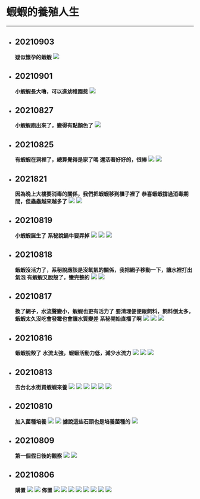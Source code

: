 # 蝦蝦的養殖人生
---

+ ## 20210903
    **疑似懷孕的蝦蝦**
    ![](Image/20210903_1.jpg)


+ ## 20210901
    **小蝦蝦長大嚕，可以進幼稚園惹**
    ![](Image/20210901_1.jpg)


+ ## 20210827
    **小蝦蝦跑出來了，變得有點顏色了**
    ![](Image/20210827_1.jpg)


+ ## 20210825
    **有蝦蝦在洞裡了，總算覺得是家了嗎**
    **還活著好好的，很棒**
    ![](Image/20210825_1.jpg)
    ![](Image/20210825_2.jpg)


+ ## 2021821
    **因為晚上大樓要消毒的關係，我們把蝦蝦移到櫃子裡了**
    **恭喜蝦蝦撐過消毒期間，但蟲蟲越來越多了**
    ![](Image/20210821_1.jpg)
    ![](Image/20210821_2.jpg)


+ ## 20210819
    **小蝦蝦誕生了**
    **系秘說鍋牛要弄掉**
    ![](Image/20210819_1.jpg)
    ![](Image/20210819_2.png)
    ![](Image/20210819_3.png)


+ ## 20210818
    **蝦蝦沒活力了，系秘說應該是沒氧氣的關係，我把網子移動一下，讓水裡打出氣泡**
    **有蝦蝦又脫殼了，蠻完整的**
    ![](Image/20210818_1.jpg)
    ![](Image/20210818_2.jpg)


+ ## 20210817
    **換了網子，水流聲變小，蝦蝦也更有活力了**
    **要清理便便跟飼料，飼料倒太多，蝦蝦太久沒吃會發霉也會讓水質變差**
    **系秘開始直播了啊**
    ![](Image/20210817_1.jpg)
    ![](Image/20210817_2.jpg)
    ![](Image/20210817_3.jpg)
    

+ ## 20210816
    **蝦蝦脫殼了**
    **水流太強，蝦蝦活動力低，減少水流力**
    ![](Image/20210816_1.jpg)
    ![](Image/20210816_2.jpg)
    ![](Image/20210816_3.jpg)


+ ## 20210813
    **去台北水街買蝦蝦來養**
    ![](Image/20210813_1.jpg)
    ![](Image/20210813_2.jpg)
    ![](Image/20210813_3.jpg)
    ![](Image/20210813_4.jpg)
    ![](Image/20210813_5.jpg)
    ![](Image/20210813_6.jpg)

+ ## 20210810
    **加入菌種培養**
    ![](Image/20210810_1.jpg)
    ![](Image/20210810_2.jpg)
    **據說這些石頭也是培養菌種的**
    ![](Image/20210810_3.jpg)


+ ## 20210809
    **第一個假日後的觀察**
    ![](Image/20210809_1.jpg)
    ![](Image/20210809_2.jpg)


+ ## 20210806
    **購置**
    ![](Image/20210806_9.png)
    ![](Image/20210806_10.png)
    **佈置**
    ![](Image/20210806_1.jpg)
    ![](Image/20210806_2.jpg)
    ![](Image/20210806_3.jpg)
    ![](Image/20210806_4.jpg)
    ![](Image/20210806_5.jpg)
    ![](Image/20210806_6.jpg)
    ![](Image/20210806_7.jpg)
    ![](Image/20210806_8.jpg)

